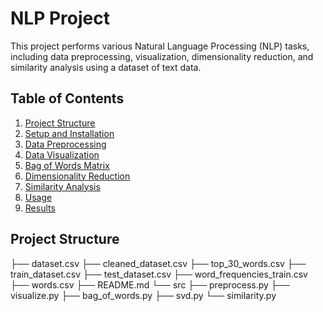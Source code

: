 # NLP Project

This project performs various Natural Language Processing (NLP) tasks, including data preprocessing, visualization, dimensionality reduction, and similarity analysis using a dataset of text data.

## Table of Contents

1. [Project Structure](#project-structure)
2. [Setup and Installation](#setup-and-installation)
3. [Data Preprocessing](#data-preprocessing)
4. [Data Visualization](#data-visualization)
5. [Bag of Words Matrix](#bag-of-words-matrix)
6. [Dimensionality Reduction](#dimensionality-reduction)
7. [Similarity Analysis](#similarity-analysis)
8. [Usage](#usage)
9. [Results](#results)

## Project Structure
├── dataset.csv
├── cleaned_dataset.csv
├── top_30_words.csv
├── train_dataset.csv
├── test_dataset.csv
├── word_frequencies_train.csv
├── words.csv
├── README.md
└── src
├── preprocess.py
├── visualize.py
├── bag_of_words.py
├── svd.py
└── similarity.py
